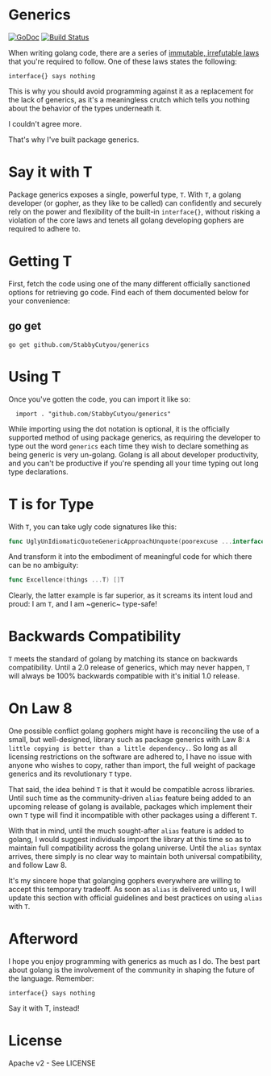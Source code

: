 # Generics
[![GoDoc](http://img.shields.io/badge/go-documentation-blue.svg?style=flat-square)](http://godoc.org/github.com/StabbyCutyou/generics) [![Build Status](https://travis-ci.org/StabbyCutyou/generics.svg)](https://travis-ci.org/StabbyCutyou/generics)

When writing golang code, there are a series of [immutable, irrefutable laws](https://go-proverbs.github.io/) that you're required to follow. One of these laws states the following:

`interface{} says nothing`

This is why you should avoid programming against it as a replacement for the lack of generics, as it's a meaningless crutch which tells you nothing about the behavior of the types underneath it.

I couldn't agree more.

That's why I've built package generics.

# Say it with T
Package generics exposes a single, powerful type, `T`. With `T`, a golang developer (or gopher, as they like to be called) can confidently and securely rely on the power and flexibility of the built-in `interface{}`, without risking a violation of the core laws and tenets all golang developing gophers are required to adhere to.

# Getting T

First, fetch the code using one of the many different officially sanctioned options for retrieving go code. Find each of them documented below for your convenience:

## go get

`go get github.com/StabbyCutyou/generics`

# Using T

Once you've gotten the code, you can import it like so:

```golang
  import . "github.com/StabbyCutyou/generics"
```

While importing using the dot notation is optional, it is the officially supported method of using package generics, as requiring the developer to type out the word `generics` each time they wish to declare something as being generic is very un-golang. Golang is all about developer productivity, and you can't be productive if you're spending all your time typing out long type declarations.

# T is for Type
With `T`, you can take ugly code signatures like this:

```go
func UglyUnIdiomaticQuoteGenericApproachUnquote(poorexcuse ...interface{}) []interface{}
```

And transform it into the embodiment of meaningful code for which there can be no ambiguity:

```go
func Excellence(things ...T) []T
```

Clearly, the latter example is far superior, as it screams its intent loud and proud: I am `T`, and I am ~generic~ type-safe!

# Backwards Compatibility
`T` meets the standard of golang by matching its stance on backwards compatibility. Until a 2.0 release of generics, which may never happen, `T` will always be 100% backwards compatible with it's initial 1.0 release.

# On Law 8
One possible conflict golang gophers might have is reconciling the use of a small, but well-designed, library such as package generics with Law 8: `A little copying is better than a little dependency.`. So long as all licensing restrictions on the software are adhered to, I have no issue with anyone who wishes to copy, rather than import, the full weight of package generics and its revolutionary `T` type.

That said, the idea behind `T` is that it would be compatible across libraries. Until such time as the community-driven `alias` feature being added to an upcoming release of golang is available, packages which implement their own `T` type will find it incompatible with other packages using a different `T`.

With that in mind, until the much sought-after `alias` feature is added to golang, I would suggest individuals import the library at this time so as to maintain full compatibility across the golang universe. Until the `alias` syntax arrives, there simply is no clear way to maintain both universal compatibility, and follow Law 8.

It's my sincere hope that golanging gophers everywhere are willing to accept this temporary tradeoff. As soon as `alias` is delivered unto us, I will update this section with official guidelines and best practices on using `alias` with `T`.

# Afterword
I hope you enjoy programming with generics as much as I do. The best part about golang is the involvement of the community in shaping the future of the language. Remember:

`interface{} says nothing`

Say it with T, instead!

# License
Apache v2 - See LICENSE
